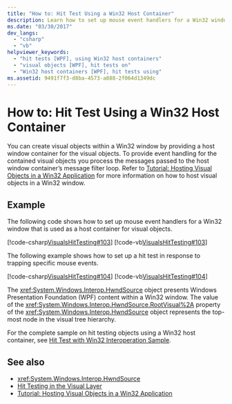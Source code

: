 ```yaml
---
title: "How to: Hit Test Using a Win32 Host Container"
description: Learn how to set up mouse event handlers for a Win32 window that is used as a host container for visual objects to execute a hit test.
ms.date: "03/30/2017"
dev_langs: 
  - "csharp"
  - "vb"
helpviewer_keywords: 
  - "hit tests [WPF], using Win32 host containers"
  - "visual objects [WPF], hit tests on"
  - "Win32 host containers [WPF], hit tests using"
ms.assetid: 9491f7f3-d8ba-4573-a888-2f064d1349dc
---
```

# How to: Hit Test Using a Win32 Host Container
You can create visual objects within a Win32 window by providing a host window container for the visual objects. To provide event handling for the contained visual objects you process the messages passed to the host window container’s message filter loop. Refer to [Tutorial: Hosting Visual Objects in a Win32 Application](tutorial-hosting-visual-objects-in-a-win32-application.md) for more information on how to host visual objects in a Win32 window.  
  
## Example  
 The following code shows how to set up mouse event handlers for a Win32 window that is used as a host container for visual objects.  
  
 [!code-csharp[VisualsHitTesting#103](~/samples/snippets/csharp/VS_Snippets_Wpf/VisualsHitTesting/CSharp/MyWindow.cs#103)]
 [!code-vb[VisualsHitTesting#103](~/samples/snippets/visualbasic/VS_Snippets_Wpf/VisualsHitTesting/VisualBasic/MyWindow.vb#103)]  
  
 The following example shows how to set up a hit test in response to trapping specific mouse events.  
  
 [!code-csharp[VisualsHitTesting#104](~/samples/snippets/csharp/VS_Snippets_Wpf/VisualsHitTesting/CSharp/MyCircle.cs#104)]
 [!code-vb[VisualsHitTesting#104](~/samples/snippets/visualbasic/VS_Snippets_Wpf/VisualsHitTesting/VisualBasic/MyCircle.vb#104)]  
  
 The <xref:System.Windows.Interop.HwndSource> object presents Windows Presentation Foundation (WPF) content within a Win32 window. The value of the <xref:System.Windows.Interop.HwndSource.RootVisual%2A> property of the <xref:System.Windows.Interop.HwndSource> object represents the top-most node in the visual tree hierarchy.  
  
 For the complete sample on hit testing objects using a Win32 host container, see [Hit Test with Win32 Interoperation Sample](https://github.com/microsoft/WPF-Samples/tree/master/Visual%20Layer/VisualsHitTesting).  
  
## See also

- <xref:System.Windows.Interop.HwndSource>
- [Hit Testing in the Visual Layer](hit-testing-in-the-visual-layer.md)
- [Tutorial: Hosting Visual Objects in a Win32 Application](tutorial-hosting-visual-objects-in-a-win32-application.md)
